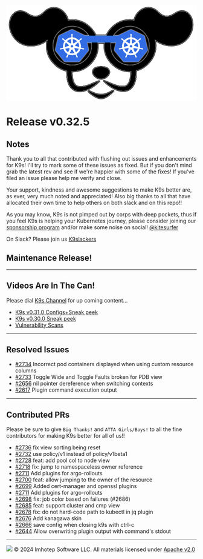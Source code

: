 <img src="https://raw.githubusercontent.com/derailed/k9s/master/assets/k9s.png" align="center" width="800" height="auto"/>

# Release v0.32.5

## Notes

Thank you to all that contributed with flushing out issues and enhancements for K9s!
I'll try to mark some of these issues as fixed. But if you don't mind grab the latest rev
and see if we're happier with some of the fixes!
If you've filed an issue please help me verify and close.

Your support, kindness and awesome suggestions to make K9s better are, as ever, very much noted and appreciated!
Also big thanks to all that have allocated their own time to help others on both slack and on this repo!!

As you may know, K9s is not pimped out by corps with deep pockets, thus if you feel K9s is helping your Kubernetes journey,
please consider joining our [sponsorship program](https://github.com/sponsors/derailed) and/or make some noise on social! [@kitesurfer](https://twitter.com/kitesurfer)

On Slack? Please join us [K9slackers](https://join.slack.com/t/k9sers/shared_invite/enQtOTA5MDEyNzI5MTU0LWQ1ZGI3MzliYzZhZWEyNzYxYzA3NjE0YTk1YmFmNzViZjIyNzhkZGI0MmJjYzhlNjdlMGJhYzE2ZGU1NjkyNTM)

## Maintenance Release!

---

## Videos Are In The Can!

Please dial [K9s Channel](https://www.youtube.com/channel/UC897uwPygni4QIjkPCpgjmw) for up coming content...

* [K9s v0.31.0 Configs+Sneak peek](https://youtu.be/X3444KfjguE)
* [K9s v0.30.0 Sneak peek](https://youtu.be/mVBc1XneRJ4)
* [Vulnerability Scans](https://youtu.be/ULkl0MsaidU)

---

## Resolved Issues

* [#2734](https://github.com/zloom/k9s/issues/2734) Incorrect pod containers displayed when using custom resource columns
* [#2733](https://github.com/zloom/k9s/issues/2733) Toggle Wide and Toggle Faults broken for PDB view
* [#2656](https://github.com/zloom/k9s/issues/2656) nil pointer dereference when switching contexts
* [#2617](https://github.com/zloom/k9s/issues/2617) Plugin command execution output

---

## Contributed PRs

Please be sure to give `Big Thanks!` and `ATTA Girls/Boys!` to all the fine contributors for making K9s better for all of us!!

* [#2736](https://github.com/zloom/k9s/pull/2736) fix view sorting being reset
* [#2732](https://github.com/zloom/k9s/pull/2732) use policy/v1 instead of policy/v1beta1
* [#2728](https://github.com/zloom/k9s/pull/2728) feat: add pool col to node view
* [#2718](https://github.com/zloom/k9s/pull/2718) fix: jump to namespaceless owner reference
* [#2711](https://github.com/zloom/k9s/pull/2711) Add plugins for argo-rollouts
* [#2700](https://github.com/zloom/k9s/pull/2700) feat: allow jumping to the owner of the resource
* [#2699](https://github.com/zloom/k9s/pull/2699) Added cert-manager and openssl plugins
* [#2711](https://github.com/zloom/k9s/pull/2711) Add plugins for argo-rollouts
* [#2698](https://github.com/zloom/k9s/pull/2698) fix: job color based on failures (#2686)
* [#2685](https://github.com/zloom/k9s/pull/2685) feat: support cluster and cmp view
* [#2678](https://github.com/zloom/k9s/pull/2678) fix: do not hard-code path to kubectl in jq plugin
* [#2676](https://github.com/zloom/k9s/pull/2676) Add kanagawa skin
* [#2666](https://github.com/zloom/k9s/pull/2666) save config when closing k9s with ctrl-c
* [#2644](https://github.com/zloom/k9s/pull/2644) Allow overwriting plugin output with command's stdout

---

<img src="https://raw.githubusercontent.com/derailed/k9s/master/assets/imhotep_logo.png" width="32" height="auto"/> © 2024 Imhotep Software LLC. All materials licensed under [Apache v2.0](http://www.apache.org/licenses/LICENSE-2.0)